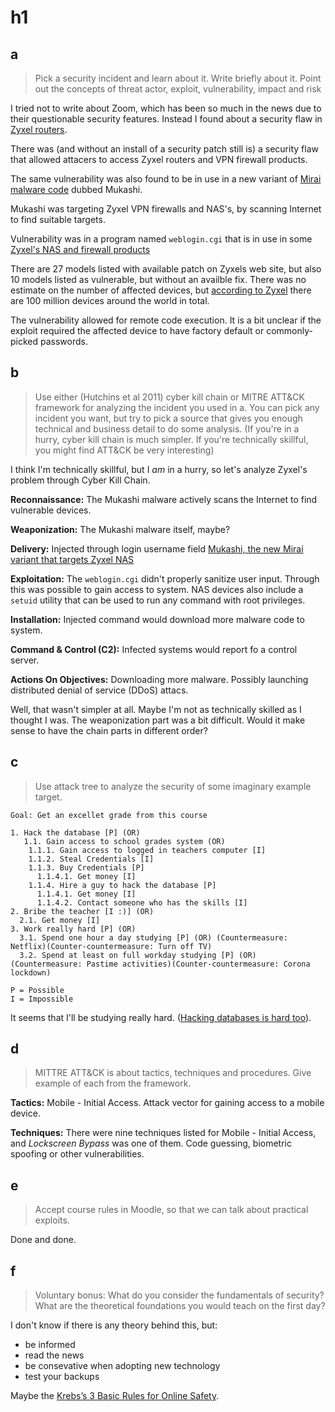 # h1

## a

> Pick a security incident and learn about it. Write briefly about it. Point out
> the concepts of threat actor, exploit, vulnerability, impact and risk

I tried not to write about Zoom, which has been so much in the news due to their
questionable security features. Instead I found about a security flaw in
[Zyxel routers][1].

There was (and without an install of a security patch still is) a security flaw
that allowed attacers to access Zyxel routers and VPN firewall products.

The same vulnerability was also found to be in use in a new variant of
[Mirai malware code][2] dubbed
Mukashi.

Mukashi was targeting Zyxel VPN firewalls and NAS's, by scanning Internet to
find suitable targets.

Vulnerability was in a program named `weblogin.cgi` that is in use in some
[Zyxel's NAS and firewall products][3]

There are 27 models listed with available patch on Zyxels web site, but also
10 models listed as vulnerable, but without an availble fix. There was no
estimate on the number of affected devices, but
[according to Zyxel][4]
there are 100 million devices around the world in total.

The vulnerability allowed for remote code execution. It is a bit unclear if the exploit required
the affected device to have factory default or commonly-picked passwords.

## b

> Use either (Hutchins et al 2011) cyber kill chain or MITRE ATT&CK framework
> for analyzing the incident you used in a. You can pick any incident you want,
> but try to pick a source that gives you enough technical and business detail
> to do some analysis. (If you're in a hurry, cyber kill chain is much simpler.
> If you're technically skillful, you might find ATT&CK be very interesting)

I think I'm technically skillful, but I _am_ in a hurry, so let's analyze
Zyxel's problem through Cyber Kill Chain.

**Reconnaissance:** The Mukashi malware actively scans the Internet to find
vulnerable devices.

**Weaponization:** The Mukashi malware itself, maybe?

**Delivery:** Injected through login username field
[Mukashi, the new Mirai variant that targets Zyxel NAS][5]

**Exploitation:** The `weblogin.cgi` didn't properly sanitize user input.
Through this was possible to gain access to system. NAS devices also include a
`setuid` utility that can be used to run any command with root privileges.

**Installation:** Injected command would download more malware code to system.

**Command & Control (C2):** Infected systems would report fo a control server.

**Actions On Objectives:** Downloading more malware. Possibly launching
distributed denial of service (DDoS) attacs.

Well, that wasn't simpler at all. Maybe I'm not as technically skilled as I
thought I was. The weaponization part was a bit difficult. Would it make sense
to have the chain parts in different order?

## c

> Use attack tree to analyze the security of some imaginary example target.

```text
Goal: Get an excellet grade from this course

1. Hack the database [P] (OR)
   1.1. Gain access to school grades system (OR)
    1.1.1. Gain access to logged in teachers computer [I]
    1.1.2. Steal Credentials [I]
    1.1.3. Buy Credentials [P]
      1.1.4.1. Get money [I]
    1.1.4. Hire a guy to hack the database [P]
      1.1.4.1. Get money [I]
      1.1.4.2. Contact someone who has the skills [I]
2. Bribe the teacher [I :)] (OR)
  2.1. Get money [I]
3. Work really hard [P] (OR)
  3.1. Spend one hour a day studying [P] (OR) (Countermeasure: Netflix)(Counter-countermeasure: Turn off TV)
  3.2. Spend at least on full workday studying [P] (OR) (Countermeasure: Pastime activities)(Counter-countermeasure: Corona lockdown)

P = Possible
I = Impossible
```

It seems that I'll be studying really hard. ([Hacking databases is hard too][6]).

## d

> MITTRE ATT&CK is about tactics, techniques and procedures. Give example of
> each from the framework.

**Tactics:** Mobile - Initial Access. Attack vector for gaining access to a
mobile device.

**Techniques:** There were nine techniques listed for Mobile - Initial Access,
and _Lockscreen Bypass_ was one of them. Code guessing, biometric spoofing or
other vulnerabilities.

## e

> Accept course rules in Moodle, so that we can talk about practical exploits.

Done and done.

## f

> Voluntary bonus: What do you consider the fundamentals of security? What are
> the theoretical foundations you would teach on the first day?

I don't know if there is any theory behind this, but:

* be informed
* read the news
* be consevative when adopting new technology
* test your backups

Maybe the [Krebs’s 3 Basic Rules for Online Safety][7].

[1]: https://krebsonsecurity.com/2020/03/zxyel-flaw-powers-new-mirai-iot-botnet-strain/
[2]: https://en.wikipedia.org/wiki/Mirai_(malware)
[3]: https://www.zyxel.com/support/remote-code-execution-vulnerability-of-NAS-products.shtml
[4]: https://www.zyxel.com/fi/fi/about_zyxel/company_overview.shtml
[5]: https://securityaffairs.co/wordpress/100116/cyber-crime/mukashi-mirai-variant-targets-zyxel.html
[6]: http://nedroid.com/2012/05/honk-the-databus/
[7]: https://krebsonsecurity.com/2011/05/krebss-3-basic-rules-for-online-safety/